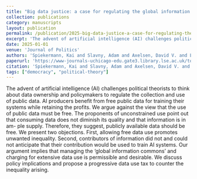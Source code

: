 ```yaml
---
title: "Big data justice: a case for regulating the global information commons"
collection: publications
category: manuscripts
layout: publication
permalink: /publication/2025-big-data-justice-a-case-for-regulating-the-global-
excerpt: 'The advent of artificial intelligence (AI) challenges political theorists to think about data ownership and policymakers to regulate the collection and use of public data. AI producers benefit from fr...'
date: 2025-01-01
venue: 'Journal of Politics'
authors: 'Spiekermann, Kai and Slavny, Adam and Axelsen, David V. and Lawford-Smith, Holly'
paperurl: 'https://www-journals-uchicago-edu.gate3.library.lse.ac.uk/toc/jop/current'
citation: 'Spiekermann, Kai and Slavny, Adam and Axelsen, David V. and Lawford-Smith, Holly. "Big data justice: a case for regulating the global information commons." <em>Journal of Politics</em>  (2025).'
tags: ["democracy", "political-theory"]
---
```


The advent of artificial intelligence (AI) challenges political theorists to think about data ownership and policymakers to regulate the collection and use of public data. AI producers benefit from free public data for training their systems while retaining the profits. We argue against the view that the use of public data must be free. The proponents of unconstrained use point out that consuming data does not diminish its quality and that information is in am- ple supply. Therefore, they suggest, publicly available data should be free. We present two objections. First, allowing free data use promotes unwanted inequality. Second, contributors of information did not and could not anticipate that their contribution would be used to train AI systems. Our argument implies that managing the ‘global information commons’ and charging for extensive data use is permissible and desirable. We discuss policy implications and propose a progressive data use tax to counter the inequality arising.